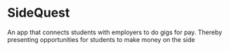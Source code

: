 # SideQuest
An app that connects students with employers to do gigs for pay. Thereby presenting opportunities for students to make money on the side
